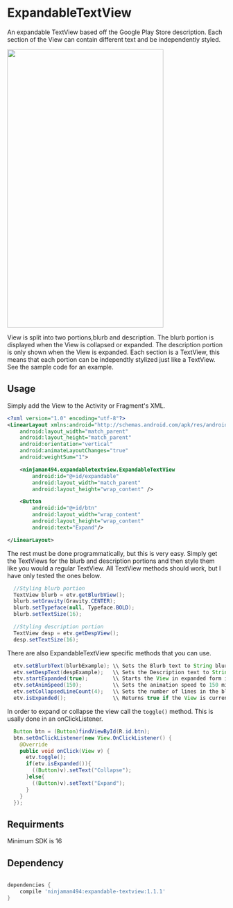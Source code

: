 # ExpandableTextView
An expandable TextView based off the Google Play Store description. Each section of the View can contain different text and be
independently styled.

<img src="http://imgur.com/92LEi3t.gif" width=360 height=640 />

View is split into two portions,blurb and description. The blurb portion is
displayed when the View is collapsed or expanded. The description portion is only shown when the View is expanded. Each section is a TextView,
this means that each portion can be independtly stylized just like a TextView. See the sample code for an example.

## Usage

Simply add the View to the Activity or Fragment's XML.
```xml
<?xml version="1.0" encoding="utf-8"?>
<LinearLayout xmlns:android="http://schemas.android.com/apk/res/android"
    android:layout_width="match_parent"
    android:layout_height="match_parent"
    android:orientation="vertical"
    android:animateLayoutChanges="true"
    android:weightSum="1">

    <ninjaman494.expandabletextview.ExpandableTextView
        android:id="@+id/expandable"
        android:layout_width="match_parent"
        android:layout_height="wrap_content" />

    <Button
        android:id="@+id/btn"
        android:layout_width="wrap_content"
        android:layout_height="wrap_content"
        android:text="Expand"/>

</LinearLayout>
```
The rest must be done programmatically, but this is very easy. Simply get the TextViews for the blurb and description portions and then style them
like you would a regular TextView. All TextView methods should work, but I have only tested the ones below.
```java
  //Styling blurb portion
  TextView blurb = etv.getBlurbView();
  blurb.setGravity(Gravity.CENTER);
  blurb.setTypeface(null, Typeface.BOLD);
  blurb.setTextSize(16);

  //Styling description portion
  TextView desp = etv.getDespView();
  desp.setTextSize(16);
```

There are also ExpandableTextView specific methods that you can use.
```java
  etv.setBlurbText(blurbExample); \\ Sets the Blurb text to String blurbExample
  etv.setDespText(despExample);   \\ Sets the Description text to String despExample
  etv.startExpanded(true);        \\ Starts the View in expanded form instead of collapsed. Default is false
  etv.setAnimSpeed(150);          \\ Sets the animation speed to 150 miliseconds. Default is 375 ms
  etv.setCollapsedLineCount(4);   \\ Sets the number of lines in the blurb portion to 4. Default is 3
  etv.isExpanded();               \\ Returns true if the View is currently expanded, false if collapsed
```

In order to expand or collapse the view call the ``` toggle() ``` method. This is usally done in an onClickListener.
```java
  Button btn = (Button)findViewById(R.id.btn);
  btn.setOnClickListener(new View.OnClickListener() {
    @Override
    public void onClick(View v) {
      etv.toggle();
      if(etv.isExpanded()){
        ((Button)v).setText("Collapse");
      }else{
        ((Button)v).setText("Expand");
      }
    }
  });
```

## Requirments
Minimum SDK is 16

## Dependency

```groovy

dependencies {
    compile 'ninjaman494:expandable-textview:1.1.1'
}

```
